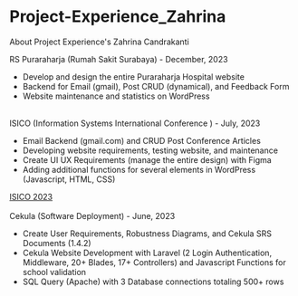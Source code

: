 # Project-Experience_Zahrina
About Project Experience's Zahrina Candrakanti

RS Puraraharja (Rumah Sakit Surabaya) - December, 2023<ul>
<li>Develop and design the entire Puraraharja Hospital website</li>
<li>Backend for Email (gmail), Post CRUD (dynamical), and Feedback Form</li>
<li>Website maintenance and statistics on WordPress</li></ul>
<br>
ISICO (Information Systems International Conference ) - July, 2023<ul>
<li>Email Backend (gmail.com) and CRUD Post Conference Articles
</li>
<li>Developing website requirements, testing website, and maintenance
</li>
<li>Create UI UX Requirements (manage the entire design) with Figma</li><li>
Adding additional functions for several elements in WordPress (Javascript, HTML, CSS)</li></ul>
<a href ="https://isico.info">ISICO 2023</a>
<br>
<br>
Cekula (Software Deployment) - June, 2023<ul>
<li>Create User Requirements, Robustness Diagrams, and Cekula SRS Documents (1.4.2)
</li>
<li>Cekula Website Development with Laravel (2 Login Authentication, Middleware, 20+ Blades, 17+ Controllers) and Javascript Functions for school validation
</li>
<li>SQL Query (Apache) with 3 Database connections totaling 500+ rows</li></ul>
